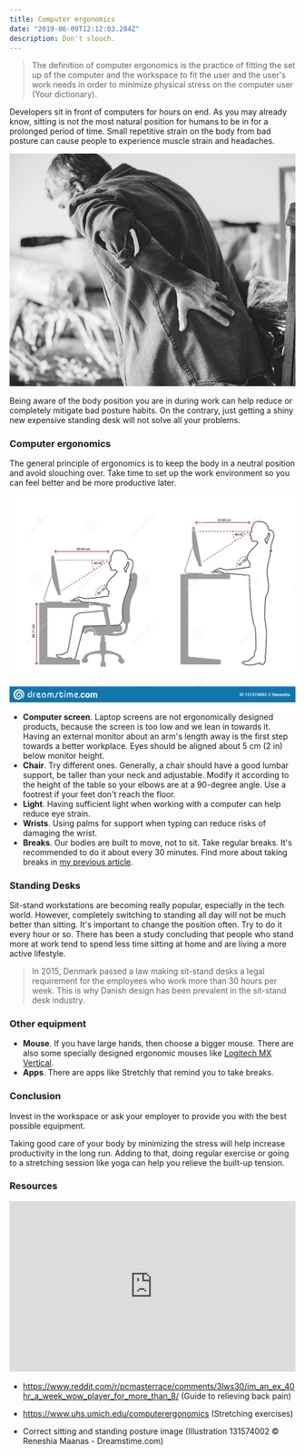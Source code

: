 ```yaml
---
title: Computer ergonomics
date: "2019-06-09T12:12:03.284Z"
description: Don't slouch.
---
```


> The definition of computer ergonomics is the practice of fitting the set up of the computer and the workspace to fit the user and the user's work needs in order to minimize physical stress on the computer user (Your dictionary).

Developers sit in front of computers for hours on end. As you may already know, sitting is not the most natural position for humans to be in for a prolonged period of time. Small repetitive strain on the body from bad posture can cause people to experience muscle strain and headaches.

![Back pain](./back-pain.jpg)

Being aware of the body position you are in during work can help reduce or completely mitigate bad posture habits. On the contrary, just getting a shiny new expensive standing desk will not solve all your problems.

### Computer ergonomics

The general principle of ergonomics is to keep the body in a neutral position and avoid slouching over. Take time to set up the work environment so you can feel better and be more productive later.

![Sit and stand posture](./sit-stand-posture.jpg)

- **Computer screen**. Laptop screens are not ergonomically designed products, because the screen is too low and we lean in towards it. Having an external monitor about an arm's length away is the first step towards a better workplace. Eyes should be aligned about 5 cm (2 in) below monitor height.
- **Chair**. Try different ones. Generally, a chair should have a good lumbar support, be taller than your neck and adjustable. Modify it according to the height of the table so your elbows are at a 90-degree angle. Use a footrest if your feet don't reach the floor.
- **Light**. Having sufficient light when working with a computer can help reduce eye strain.
- **Wrists**. Using palms for support when typing can reduce risks of damaging the wrist.
- **Breaks**. Our bodies are built to move, not to sit. Take regular breaks. It's recommended to do it about every 30 minutes. Find more about taking breaks in [my previous article](https://janez.tech/blog/breaks/).

### Standing Desks

Sit-stand workstations are becoming really popular, especially in the tech world. However, completely switching to standing all day will not be much better than sitting. It's important to change the position often. Try to do it every hour or so. There has been a study concluding that people who stand more at work tend to spend less time sitting at home and are living a more active lifestyle.

> In 2015, Denmark passed a law making sit-stand desks a legal requirement for the employees who work more than 30 hours per week. This is why Danish design has been prevalent in the sit-stand desk industry.

### Other equipment

- **Mouse**. If you have large hands, then choose a bigger mouse. There are also some specially designed ergonomic mouses like [Logitech MX Vertical](https://www.logitech.com/en-us/product/mx-vertical-ergonomic-mouse).
- **Apps**. There are apps like Stretchly that remind you to take breaks.

### Conclusion

Invest in the workspace or ask your employer to provide you with the best possible equipment.

Taking good care of your body by minimizing the stress will help increase productivity in the long run. Adding to that, doing regular exercise or going to a stretching session like yoga can help you relieve the built-up tension.

### Resources

<iframe width="100%" height="300" scrolling="no" frameborder="no" allow="autoplay" src="https://w.soundcloud.com/player/?url=https%3A//api.soundcloud.com/tracks/604938687&color=%23ff5500&auto_play=false&hide_related=false&show_comments=true&show_user=true&show_reposts=false&show_teaser=true&visual=true"></iframe>

- https://www.reddit.com/r/pcmasterrace/comments/3lws30/im_an_ex_40hr_a_week_wow_player_for_more_than_8/ (Guide to relieving back pain)

- https://www.uhs.umich.edu/computerergonomics (Stretching exercises)

- Correct sitting and standing posture image (Illustration 131574002 © Reneshia Maanas - Dreamstime.com)
